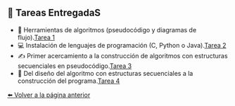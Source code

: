 ## 📑 **Tareas EntregadaS**

- 🧮 Herramientas de algoritmos (pseudocódigo y diagramas de flujo).[Tarea 1](Naranjo_Pilar.Informe1.pdf)
- 💻 Instalación de lenguajes de programación (C, Python o Java).[Tarea 2](Naranjo.Pilar_FundamentosdeAlgoritmosyProgramas.pdf)
- ✍️ Primer acercamiento a la construcción de algoritmos con estructuras secuenciales
  en pseudocódigo.[Tarea 3](NARANJO_QUIZHPE_PILAR_VALENTINA_PL1.psc.pdf)
- 🔧 Del diseño del algoritmo con estructuras secuenciales a la construcción del programa.[Tarea 4](Naranjo_Pilar_Reporte.técnico.APE.pdf)
  
[⬅️ Volver a la página anterior](Unidad1.md)
